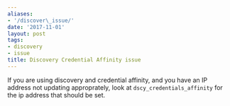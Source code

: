 ```yaml
---
aliases:
- '/discover\_issue/'
date: '2017-11-01'
layout: post
tags:
- discovery
- issue
title: Discovery Credential Affinity issue
---
```


If you are using discovery and credential affinity, and you have an IP
address not updating approprately, look at `dscy_credentials_affinity`
for the ip address that should be set.
